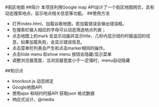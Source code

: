 #街区地图
##简介
本项目利用Google map API设计了一个街区地图网页，具有动态搜索地点，显示地点相关信息等功能。
##使用方法

- 打开index.html，加载谷歌地图，若加载错误会弹出错误框。
- 在搜索栏输入相应的字母可以动态筛选地点列表；
- 点击地图上的mark 会显示动画并显示title，几秒内显示纽约时报返回的信息，如果加载失败，会显示错误信息。
- 点击菜单栏列表会产生和点击marker相同的操作。
- 点击hide menu 和show menu 按钮会隐藏/显示菜单
- 调整浏览器宽度，当浏览器宽度小于一定值时，menu自动隐藏

##知识点

- knockout.js 动态绑定
- Google地图API
- 使用ajax 和纽约时报API 获取json 格式数据
- 响应式设计，@media 
